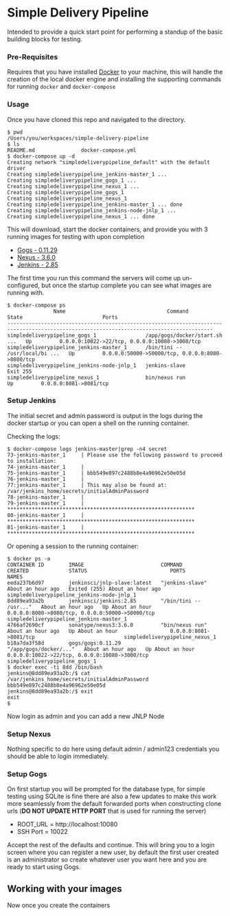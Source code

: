 # Simple Delivery Pipeline

Intended to provide a quick start point for performing a standup of the basic building blocks for testing.


### Pre-Requisites

Requires that you have installed [Docker](http://docker.com) to your machine, this will handle the creation of the local docker engine and installing the supporting commands for running `docker` and `docker-compose`

### Usage

Once you have cloned this repo and navigated to the directory.

    $ pwd
    /Users/you/workspaces/simple-delivery-pipeline
    $ ls
    README.md               docker-compose.yml
    $ docker-compose up -d
    Creating network "simpledeliverypipeline_default" with the default driver
    Creating simpledeliverypipeline_jenkins-master_1 ...
    Creating simpledeliverypipeline_gogs_1 ...
    Creating simpledeliverypipeline_nexus_1 ...
    Creating simpledeliverypipeline_gogs_1
    Creating simpledeliverypipeline_nexus_1
    Creating simpledeliverypipeline_jenkins-master_1 ... done
    Creating simpledeliverypipeline_jenkins-node-jnlp_1 ...
    Creating simpledeliverypipeline_nexus_1 ... done


This will download, start the docker containers, and provide you with 3 running images for testing with upon completion

 * [Gogs - 0.11.29](http://localhost:10080)
 * [Nexus - 3.6.0](http://localhost:8081)
 * [Jenkins - 2.85](http://localhost:8080)

The first time you run this command the servers will come up un-configured, but once the startup complete you can see what images are running with.

    $ docker-compose ps
                   Name                                 Command                State                          Ports                      
    -----------------------------------------------------------------------------------------------------------------------------------------
    simpledeliverypipeline_gogs_1                /app/gogs/docker/start.sh  ...   Up         0.0.0.0:10022->22/tcp, 0.0.0.0:10080->3000/tcp  
    simpledeliverypipeline_jenkins-master_1      /bin/tini -- /usr/local/bi ...   Up         0.0.0.0:50000->50000/tcp, 0.0.0.0:8080->8080/tcp
    simpledeliverypipeline_jenkins-node-jnlp_1   jenkins-slave                    Exit 255                                                   
    simpledeliverypipeline_nexus_1               bin/nexus run                    Up         0.0.0.0:8081->8081/tcp   



### Setup Jenkins

The initial secret and admin password is output in the logs during the docker startup or you can open a shell on the running container.

Checking the logs:

    $ docker-compose logs jenkins-master|grep -n4 secret
    73-jenkins-master_1     | Please use the following password to proceed to installation:
    74-jenkins-master_1     |
    75-jenkins-master_1     | bbb549e897c2488b8e4a96962e50e05d
    76-jenkins-master_1     |
    77:jenkins-master_1     | This may also be found at: /var/jenkins_home/secrets/initialAdminPassword
    78-jenkins-master_1     |
    79-jenkins-master_1     | *************************************************************
    80-jenkins-master_1     | *************************************************************
    81-jenkins-master_1     | *************************************************************

Or opening a session to the running container:

    $ docker ps -a
    CONTAINER ID        IMAGE                         COMMAND                  CREATED             STATUS                           PORTS                                              NAMES
    eeda237b6d97        jenkinsci/jnlp-slave:latest   "jenkins-slave"          About an hour ago   Exited (255) About an hour ago                                                      simpledeliverypipeline_jenkins-node-jnlp_1
    8dd89ea93a2b        jenkinsci/jenkins:2.85        "/bin/tini -- /usr..."   About an hour ago   Up About an hour                 0.0.0.0:8080->8080/tcp, 0.0.0.0:50000->50000/tcp   simpledeliverypipeline_jenkins-master_1
    4766af2690cf        sonatype/nexus3:3.6.0         "bin/nexus run"          About an hour ago   Up About an hour                 0.0.0.0:8081->8081/tcp                             simpledeliverypipeline_nexus_1
    b18a7da3f58d        gogs/gogs:0.11.29             "/app/gogs/docker/..."   About an hour ago   Up About an hour                 0.0.0.0:10022->22/tcp, 0.0.0.0:10080->3000/tcp     simpledeliverypipeline_gogs_1
    $ docker exec -ti 8dd /bin/bash
    jenkins@8dd89ea93a2b:/$ cat /var/jenkins_home/secrets/initialAdminPassword
    bbb549e897c2488b8e4a96962e50e05d
    jenkins@8dd89ea93a2b:/$ exit
    exit
    $

Now login as admin and you can add a new JNLP Node


### Setup Nexus

Nothing specific to do here using default admin / admin123 credentials you should be able to login immediately.

### Setup Gogs

On first startup you will be prompted for the database type, for simple testing using SQLite is fine there are also a few updates to make this work more seamlessly from the default forwarded ports when constructing clone urls (**DO NOT UPDATE HTTP PORT** that is used for running the server)

 * ROOT_URL = http://localhost:10080
 * SSH Port = 10022

Accept the rest of the defaults and continue. This will bring you to a login screen where you can register a new user, by default the first user created is an administrator so create whatever user you want here and you are ready to start using Gogs.

## Working with your images

Now once you create the containers
